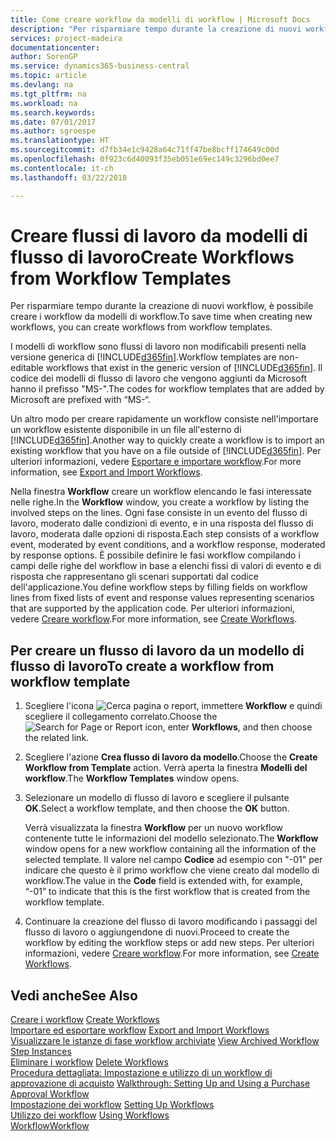 ```yaml
---
title: Come creare workflow da modelli di workflow | Microsoft Docs
description: "Per risparmiare tempo durante la creazione di nuovi workflow, è possibile creare i workflow da modelli di workflow."
services: project-madeira
documentationcenter: 
author: SorenGP
ms.service: dynamics365-business-central
ms.topic: article
ms.devlang: na
ms.tgt_pltfrm: na
ms.workload: na
ms.search.keywords: 
ms.date: 07/01/2017
ms.author: sgroespe
ms.translationtype: HT
ms.sourcegitcommit: d7fb34e1c9428a64c71ff47be8bcff174649c00d
ms.openlocfilehash: 0f923c6d40093f35eb051e69ec149c3296bd0ee7
ms.contentlocale: it-ch
ms.lasthandoff: 03/22/2018

---
```

# <a name="create-workflows-from-workflow-templates"></a><span data-ttu-id="20d51-103">Creare flussi di lavoro da modelli di flusso di lavoro</span><span class="sxs-lookup"><span data-stu-id="20d51-103">Create Workflows from Workflow Templates</span></span>
<span data-ttu-id="20d51-104">Per risparmiare tempo durante la creazione di nuovi workflow, è possibile creare i workflow da modelli di workflow.</span><span class="sxs-lookup"><span data-stu-id="20d51-104">To save time when creating new workflows, you can create workflows from workflow templates.</span></span>  

 <span data-ttu-id="20d51-105">I modelli di workflow sono flussi di lavoro non modificabili presenti nella versione generica di [!INCLUDE[d365fin](includes/d365fin_md.md)].</span><span class="sxs-lookup"><span data-stu-id="20d51-105">Workflow templates are non-editable workflows that exist in the generic version of [!INCLUDE[d365fin](includes/d365fin_md.md)].</span></span> <span data-ttu-id="20d51-106">Il codice dei modelli di flusso di lavoro che vengono aggiunti da Microsoft hanno il prefisso "MS-".</span><span class="sxs-lookup"><span data-stu-id="20d51-106">The codes for workflow templates that are added by Microsoft are prefixed with “MS-“.</span></span>  

 <span data-ttu-id="20d51-107">Un altro modo per creare rapidamente un workflow consiste nell'importare un workflow esistente disponibile in un file all'esterno di [!INCLUDE[d365fin](includes/d365fin_md.md)].</span><span class="sxs-lookup"><span data-stu-id="20d51-107">Another way to quickly create a workflow is to import an existing workflow that you have on a file outside of [!INCLUDE[d365fin](includes/d365fin_md.md)].</span></span> <span data-ttu-id="20d51-108">Per ulteriori informazioni, vedere [Esportare e importare workflow](across-how-to-export-and-import-workflows.md).</span><span class="sxs-lookup"><span data-stu-id="20d51-108">For more information, see [Export and Import Workflows](across-how-to-export-and-import-workflows.md).</span></span>  

<span data-ttu-id="20d51-109">Nella finestra **Workflow** creare un workflow elencando le fasi interessate nelle righe.</span><span class="sxs-lookup"><span data-stu-id="20d51-109">In the **Workflow** window, you create a workflow by listing the involved steps on the lines.</span></span> <span data-ttu-id="20d51-110">Ogni fase consiste in un evento del flusso di lavoro, moderato dalle condizioni di evento, e in una risposta del flusso di lavoro, moderata dalle opzioni di risposta.</span><span class="sxs-lookup"><span data-stu-id="20d51-110">Each step consists of a workflow event, moderated by event conditions, and a workflow response, moderated by response options.</span></span> <span data-ttu-id="20d51-111">È possibile definire le fasi workflow compilando i campi delle righe del workflow in base a elenchi fissi di valori di evento e di risposta che rappresentano gli scenari supportati dal codice dell'applicazione.</span><span class="sxs-lookup"><span data-stu-id="20d51-111">You define workflow steps by filling fields on workflow lines from fixed lists of event and response values representing scenarios that are supported by the application code.</span></span> <span data-ttu-id="20d51-112">Per ulteriori informazioni, vedere [Creare workflow](across-how-to-create-workflows.md).</span><span class="sxs-lookup"><span data-stu-id="20d51-112">For more information, see [Create Workflows](across-how-to-create-workflows.md).</span></span>  

## <a name="to-create-a-workflow-from-workflow-template"></a><span data-ttu-id="20d51-113">Per creare un flusso di lavoro da un modello di flusso di lavoro</span><span class="sxs-lookup"><span data-stu-id="20d51-113">To create a workflow from workflow template</span></span>  
1.  <span data-ttu-id="20d51-114">Scegliere l'icona ![Cerca pagina o report](media/ui-search/search_small.png "icona Cerca pagina o report"), immettere **Workflow** e quindi scegliere il collegamento correlato.</span><span class="sxs-lookup"><span data-stu-id="20d51-114">Choose the ![Search for Page or Report](media/ui-search/search_small.png "Search for Page or Report icon") icon, enter **Workflows**, and then choose the related link.</span></span>  
2.  <span data-ttu-id="20d51-115">Scegliere l'azione **Crea flusso di lavoro da modello**.</span><span class="sxs-lookup"><span data-stu-id="20d51-115">Choose the **Create Workflow from Template** action.</span></span> <span data-ttu-id="20d51-116">Verrà aperta la finestra **Modelli del workflow**.</span><span class="sxs-lookup"><span data-stu-id="20d51-116">The **Workflow Templates** window opens.</span></span>  
3.  <span data-ttu-id="20d51-117">Selezionare un modello di flusso di lavoro e scegliere il pulsante **OK**.</span><span class="sxs-lookup"><span data-stu-id="20d51-117">Select a workflow template, and then choose the **OK** button.</span></span>  

     <span data-ttu-id="20d51-118">Verrà visualizzata la finestra **Workflow** per un nuovo workflow contenente tutte le informazioni del modello selezionato.</span><span class="sxs-lookup"><span data-stu-id="20d51-118">The **Workflow** window opens for a new workflow containing all the information of the selected template.</span></span> <span data-ttu-id="20d51-119">Il valore nel campo **Codice** ad esempio con "-01" per indicare che questo è il primo workflow che viene creato dal modello di workflow.</span><span class="sxs-lookup"><span data-stu-id="20d51-119">The value in the **Code** field is extended with, for example, “-01” to indicate that this is the first workflow that is created from the workflow template.</span></span>  
4.  <span data-ttu-id="20d51-120">Continuare la creazione del flusso di lavoro modificando i passaggi del flusso di lavoro o aggiungendone di nuovi.</span><span class="sxs-lookup"><span data-stu-id="20d51-120">Proceed to create the workflow by editing the workflow steps or add new steps.</span></span> <span data-ttu-id="20d51-121">Per ulteriori informazioni, vedere [Creare workflow](across-how-to-create-workflows.md).</span><span class="sxs-lookup"><span data-stu-id="20d51-121">For more information, see [Create Workflows](across-how-to-create-workflows.md).</span></span>  

## <a name="see-also"></a><span data-ttu-id="20d51-122">Vedi anche</span><span class="sxs-lookup"><span data-stu-id="20d51-122">See Also</span></span>  
 <span data-ttu-id="20d51-123">[Creare i workflow](across-how-to-create-workflows.md) </span><span class="sxs-lookup"><span data-stu-id="20d51-123">[Create Workflows](across-how-to-create-workflows.md) </span></span>  
 <span data-ttu-id="20d51-124">[Importare ed esportare workflow](across-how-to-export-and-import-workflows.md) </span><span class="sxs-lookup"><span data-stu-id="20d51-124">[Export and Import Workflows](across-how-to-export-and-import-workflows.md) </span></span>  
 <span data-ttu-id="20d51-125">[Visualizzare le istanze di fase workflow archiviate](across-how-to-view-archived-workflow-step-instances.md) </span><span class="sxs-lookup"><span data-stu-id="20d51-125">[View Archived Workflow Step Instances](across-how-to-view-archived-workflow-step-instances.md) </span></span>  
 <span data-ttu-id="20d51-126">[Eliminare i workflow](across-how-to-delete-workflows.md) </span><span class="sxs-lookup"><span data-stu-id="20d51-126">[Delete Workflows](across-how-to-delete-workflows.md) </span></span>  
 <span data-ttu-id="20d51-127">[Procedura dettagliata: Impostazione e utilizzo di un workflow di approvazione di acquisto](walkthrough-setting-up-and-using-a-purchase-approval-workflow.md) </span><span class="sxs-lookup"><span data-stu-id="20d51-127">[Walkthrough: Setting Up and Using a Purchase Approval Workflow](walkthrough-setting-up-and-using-a-purchase-approval-workflow.md) </span></span>  
 <span data-ttu-id="20d51-128">[Impostazione dei workflow](across-set-up-workflows.md) </span><span class="sxs-lookup"><span data-stu-id="20d51-128">[Setting Up Workflows](across-set-up-workflows.md) </span></span>  
 <span data-ttu-id="20d51-129">[Utilizzo dei workflow](across-use-workflows.md) </span><span class="sxs-lookup"><span data-stu-id="20d51-129">[Using Workflows](across-use-workflows.md) </span></span>  
 [<span data-ttu-id="20d51-130">Workflow</span><span class="sxs-lookup"><span data-stu-id="20d51-130">Workflow</span></span>](across-workflow.md)   

